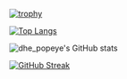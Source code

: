 











[![trophy](https://github-profile-trophy.vercel.app/?username=popeye0013&theme=onedark)](https://github.com/popeye0013/github-profile-trophy)


[![Top Langs](https://github-readme-stats.vercel.app/api/top-langs/?username=popeye0013&theme=highcontrast&layout=compact)](https://github.com/popeye0013/github-readme-stats)


![dhe_popeye's GitHub stats](https://github-readme-stats.vercel.app/api?username=popeye0013&show_icons=true&theme=highcontrast)


[![GitHub Streak](https://github-readme-streak-stats.herokuapp.com/?user=popeye0013&theme=highcontrast)](https://git.io/streak-stats)
